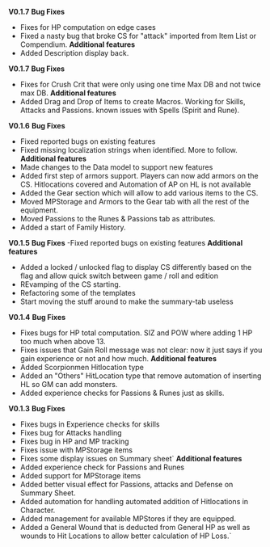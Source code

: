 **V0.1.7**
**Bug Fixes**
- Fixes for HP computation on edge cases
- Fixed a nasty bug that broke CS for "attack" imported from Item List or Compendium.
**Additional features**
- Added Description display back.

**V0.1.7**
**Bug Fixes**
- Fixes for Crush Crit that were only using one time Max DB and not twice max DB.
**Additional features**
- Added Drag and Drop of Items to create Macros. Working for Skills, Attacks and Passions. known issues with Spells (Spirit and Rune).

**V0.1.6**
**Bug Fixes**
- Fixed reported bugs on existing features
- Fixed missing localization strings when identified. More to follow.
**Additional features**
- Made changes to the Data model to support new features
- Added first step of armors support. Players can now add armors on the CS. Hitlocations covered and Automation of AP on HL is not available
- Added the Gear section which will allow to add various items to the CS.
- Moved MPStorage and Armors to the Gear tab with all the rest of the equipment.
- Moved Passions to the Runes & Passions tab as attributes.
- Added a start of Family History.

**V0.1.5**
**Bug Fixes**
-Fixed reported bugs on existing features
**Additional features**
- Added a locked / unlocked flag to display CS differently based on the flag and allow quick switch between game / roll and edition
- REvamping of the CS starting.
- Refactoring some of the templates
- Start moving the stuff around to make the summary-tab useless


**V0.1.4**
**Bug Fixes**
- Fixes bugs for HP total computation. SIZ and POW where adding 1 HP too much when above 13.
- Fixes issues that Gain Roll message was not clear: now it just says if you gain experience or not and how much.
**Additional features**
- Added Scorpionmen Hitlocation type
- Added an "Others" HitLocation type that remove automation of inserting HL so GM can add monsters.
- Added experience checks for Passions & Runes just as skills.

**V0.1.3**
**Bug Fixes**
- Fixes bugs in Experience checks for skills
- Fixes bug for Attacks handling
- Fixes bug in HP and MP tracking
- Fixes issue with MPStorage items
- Fixes some display issues on Summary sheet`
**Additional features**
- Added experience check for Passions and Runes
- Added support for MPStorage items
- Added better visual effect for Passions, attacks and Defense on Summary Sheet.
- Added automation for handling automated addition of Hitlocations in Character.
- Added management for available MPStores if they are equipped.
- Added a General Wound that is deducted from General HP as well as wounds to Hit Locations to allow better calculation of HP Loss.`
